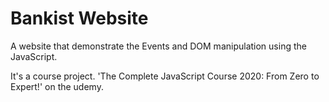 # Bankist Website

A website that demonstrate the Events and DOM manipulation using the JavaScript.

It's a course project. 'The Complete JavaScript Course 2020: From Zero to Expert!' on the udemy.
                       
                       
